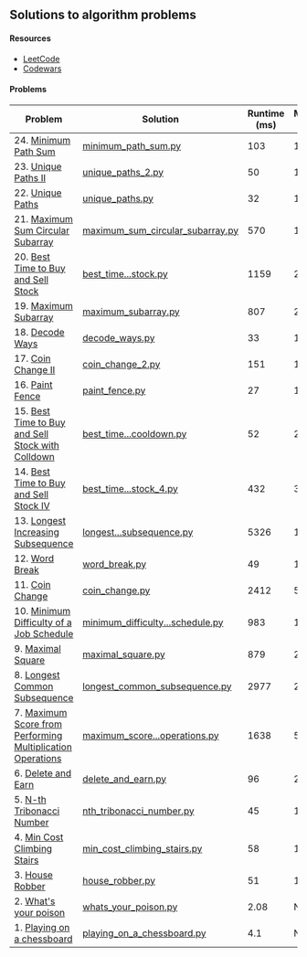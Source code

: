 ## Solutions to algorithm problems

#### Resources
- [LeetCode](https://leetcode.com/problemset/all/)
- [Codewars](https://www.codewars.com/kata/)

#### Problems
| Problem | Solution | Runtime (ms)| Memory (MB) |
| --- | --- | --- | --- |
| 24. [Minimum Path Sum](https://leetcode.com/problems/minimum-path-sum/description/) | [minimum_path_sum.py](solutions/minimum_path_sum.py) | 103 | 18 |
| 23. [Unique Paths II](https://leetcode.com/problems/unique-paths-ii/description/) | [unique_paths_2.py](solutions/unique_paths_2.py) | 50 | 16.3 |
| 22. [Unique Paths](https://leetcode.com/problems/unique-paths/description/) | [unique_paths.py](solutions/unique_paths.py) | 32 | 13.9 |
| 21. [Maximum Sum Circular Subarray](https://leetcode.com/problems/maximum-sum-circular-subarray/description/) | [maximum_sum_circular_subarray.py](solutions/maximum_sum_circular_subarray.py) | 570 | 19.1 |
| 20. [Best Time to Buy and Sell Stock](https://leetcode.com/problems/best-time-to-buy-and-sell-stock/description/) | [best_time...stock.py](solutions/best_time_to_buy_and_sell_stock.py) | 1159 | 24.9 |
| 19. [Maximum Subarray](https://leetcode.com/problems/maximum-subarray/description/) | [maximum_subarray.py](solutions/maximum_subarray.py) | 807 | 28.5 |
| 18. [Decode Ways](https://leetcode.com/problems/decode-ways/description/) | [decode_ways.py](solutions/decode_ways.py) | 33 | 13.9 |
| 17. [Coin Change II](https://leetcode.com/problems/coin-change-ii/description/) | [coin_change_2.py](solutions/coin_change_2.py) | 151 | 14 |
| 16. [Paint Fence](https://leetcode.com/problems/paint-fence/description/) | [paint_fence.py](solutions/paint_fence.py) | 27 | 13.9 |
| 15. [Best Time to Buy and Sell Stock with Colldown](https://leetcode.com/problems/best-time-to-buy-and-sell-stock-with-cooldown/description/) | [best_time...cooldown.py](solutions/best_time_to_buy_and_sell_stock_with_cooldown.py) | 52 | 21.1 |
| 14. [Best Time to Buy and Sell Stock IV](https://leetcode.com/problems/best-time-to-buy-and-sell-stock-iv/description/) | [best_time...stock_4.py](solutions/best_time_to_buy_and_sell_stock_4.py) | 432 | 36 |
| 13. [Longest Increasing Subsequence](https://leetcode.com/problems/longest-increasing-subsequence/description/) | [longest...subsequence.py](solutions/longest_increasing_subsequence.py) | 5326 | 14.3 |
| 12. [Word Break](https://leetcode.com/problems/word-break/description/) | [word_break.py](solutions/word_break.py) | 49 | 14.1 |
| 11. [Coin Change](https://leetcode.com/problems/coin-change/description/) | [coin_change.py](solutions/coin_change.py) | 2412 | 50.6 |
| 10. [Minimum Difficulty of a Job Schedule](https://leetcode.com/problems/minimum-difficulty-of-a-job-schedule/description/) | [minimum_difficulty...schedule.py](solutions/minimum_difficulty_of_a_job_schedule.py) | 983 | 14.6 |
| 9. [Maximal Square](https://leetcode.com/problems/maximal-square/description/) | [maximal_square.py](solutions/maximal_square.py) | 879 | 21.6 |
| 8. [Longest Common Subsequence](https://leetcode.com/problems/longest-common-subsequence/description/) | [longest_common_subsequence.py](solutions/longest_common_subsequence.py) | 2977 | 29.5 |
| 7. [Maximum Score from Performing Multiplication Operations](https://leetcode.com/problems/maximum-score-from-performing-multiplication-operations/description/) | [maximum_score...operations.py](solutions/maximum_score_from_performing_multiplication_operations.py) | 1638 | 51.6 |
| 6. [Delete and Earn](https://leetcode.com/problems/delete-and-earn/description/) | [delete_and_earn.py](solutions/delete_and_earn.py) | 96 | 21.6 |
| 5. [N-th Tribonacci Number](https://leetcode.com/problems/n-th-tribonacci-number/description/) | [nth_tribonacci_number.py](solutions/nth_tribonacci_number.py) | 45 | 13.9 |
| 4. [Min Cost Climbing Stairs](https://leetcode.com/problems/min-cost-climbing-stairs/description/) | [min_cost_climbing_stairs.py](solutions/min_cost_climbing_stairs.py) | 58 | 13.8 |
| 3. [House Robber](https://leetcode.com/problems/house-robber/description/) | [house_robber.py](solutions/house_robber.py) | 51 | 13.8 |
| 2. [What's your poison](https://www.codewars.com/kata/58c47a95e4eb57a5b9000094) | [whats_your_poison.py](solutions/whats_your_poison.py) | 2.08 | NA |
| 1. [Playing on a chessboard](https://www.codewars.com/kata/55ab4f980f2d576c070000f4) | [playing_on_a_chessboard.py](solutions/playing_on_a_chessboard.py) | 4.1 | NA |



